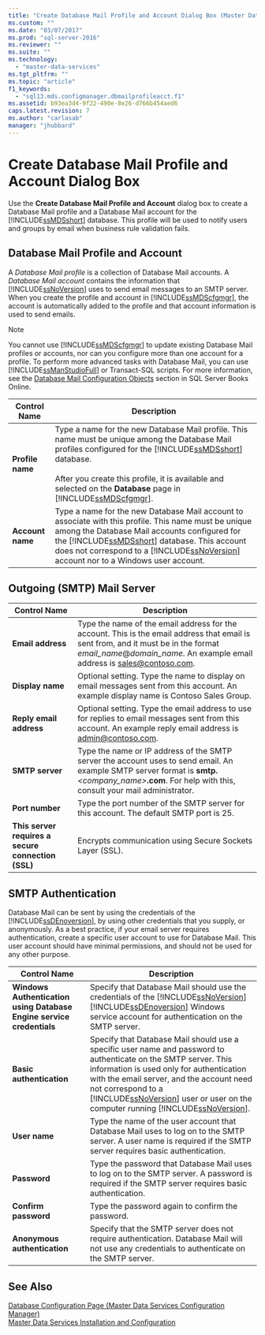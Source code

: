 ```yaml
---
title: "Create Database Mail Profile and Account Dialog Box (Master Data Services Configuration Manager) | Microsoft Docs"
ms.custom: ""
ms.date: "03/07/2017"
ms.prod: "sql-server-2016"
ms.reviewer: ""
ms.suite: ""
ms.technology: 
  - "master-data-services"
ms.tgt_pltfrm: ""
ms.topic: "article"
f1_keywords: 
  - "sql13.mds.configmanager.dbmailprofileacct.f1"
ms.assetid: b93ea3d4-9f22-490e-8e26-d766b454aed6
caps.latest.revision: 7
ms.author: "carlasab"
manager: "jhubbard"
---
```

# Create Database Mail Profile and Account Dialog Box
  Use the **Create Database Mail Profile and Account** dialog box to create a Database Mail profile and a Database Mail account for the [!INCLUDE[ssMDSshort](../a9notintoc/includes/ssmdsshort-md.md)] database. This profile will be used to notify users and groups by email when business rule validation fails.  
  
## Database Mail Profile and Account  
 A *Database Mail profile* is a collection of Database Mail accounts. A *Database Mail account* contains the information that [!INCLUDE[ssNoVersion](../a9notintoc/includes/ssnoversion-md.md)] uses to send email messages to an SMTP server. When you create the profile and account in [!INCLUDE[ssMDScfgmgr](../a9retired/includes/ssmdscfgmgr-md.md)], the account is automatically added to the profile and that account information is used to send emails.  
  
> [!NOTE]  
>  You cannot use [!INCLUDE[ssMDScfgmgr](../a9retired/includes/ssmdscfgmgr-md.md)] to update existing Database Mail profiles or accounts, nor can you configure more than one account for a profile. To perform more advanced tasks with Database Mail, you can use [!INCLUDE[ssManStudioFull](../a9notintoc/includes/ssmanstudiofull-md.md)] or Transact-SQL scripts. For more information, see the [Database Mail Configuration Objects](../relational-databases/database-mail/database-mail-configuration-objects.md) section in SQL Server Books Online.  
  
|Control Name|Description|  
|------------------|-----------------|  
|**Profile name**|Type a name for the new Database Mail profile. This name must be unique among the Database Mail profiles configured for the [!INCLUDE[ssMDSshort](../a9notintoc/includes/ssmdsshort-md.md)] database.<br /><br /> After you create this profile, it is available and selected on the **Database** page in [!INCLUDE[ssMDScfgmgr](../a9retired/includes/ssmdscfgmgr-md.md)].|  
|**Account name**|Type a name for the new Database Mail account to associate with this profile. This name must be unique among the Database Mail accounts configured for the [!INCLUDE[ssMDSshort](../a9notintoc/includes/ssmdsshort-md.md)] database. This account does not correspond to a [!INCLUDE[ssNoVersion](../a9notintoc/includes/ssnoversion-md.md)] account nor to a Windows user account.|  
  
## Outgoing (SMTP) Mail Server  
  
|Control Name|Description|  
|------------------|-----------------|  
|**Email address**|Type the name of the email address for the account. This is the email address that email is sent from, and it must be in the format *email_name*@*domain_name*. An example email address is sales@contoso.com.|  
|**Display name**|Optional setting. Type the name to display on email messages sent from this account. An example display name is Contoso Sales Group.|  
|**Reply email address**|Optional setting. Type the email address to use for replies to email messages sent from this account. An example reply email address is admin@contoso.com.|  
|**SMTP server**|Type the name or IP address of the SMTP server the account uses to send email. An example SMTP server format is **smtp.***<company_name>***.com**. For help with this, consult your mail administrator.|  
|**Port number**|Type the port number of the SMTP server for this account. The default SMTP port is 25.|  
|**This server requires a secure connection (SSL)**|Encrypts communication using Secure Sockets Layer (SSL).|  
  
## SMTP Authentication  
 Database Mail can be sent by using the credentials of the [!INCLUDE[ssDEnoversion](../a9notintoc/includes/ssdenoversion-md.md)], by using other credentials that you supply, or anonymously. As a best practice, if your email server requires authentication, create a specific user account to use for Database Mail. This user account should have minimal permissions, and should not be used for any other purpose.  
  
|Control Name|Description|  
|------------------|-----------------|  
|**Windows Authentication using Database Engine service credentials**|Specify that Database Mail should use the credentials of the [!INCLUDE[ssNoVersion](../a9notintoc/includes/ssnoversion-md.md)] [!INCLUDE[ssDEnoversion](../a9notintoc/includes/ssdenoversion-md.md)] Windows service account for authentication on the SMTP server.|  
|**Basic authentication**|Specify that Database Mail should use a specific user name and password to authenticate on the SMTP server. This information is used only for authentication with the email server, and the account need not correspond to a [!INCLUDE[ssNoVersion](../a9notintoc/includes/ssnoversion-md.md)] user or user on the computer running [!INCLUDE[ssNoVersion](../a9notintoc/includes/ssnoversion-md.md)].|  
|**User name**|Type the name of the user account that Database Mail uses to log on to the SMTP server. A user name is required if the SMTP server requires basic authentication.|  
|**Password**|Type the password that Database Mail uses to log on to the SMTP server. A password is required if the SMTP server requires basic authentication.|  
|**Confirm password**|Type the password again to confirm the password.|  
|**Anonymous authentication**|Specify that the SMTP server does not require authentication. Database Mail will not use any credentials to authenticate on the SMTP server.|  
  
## See Also  
 [Database Configuration Page &#40;Master Data Services Configuration Manager&#41;](../master-data-services/database-configuration-page-master-data-services-configuration-manager.md)   
[Master Data Services Installation and Configuration](../master-data-services/master-data-services-installation-and-configuration.md)
  
  